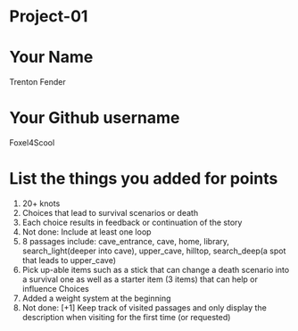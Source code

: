 # Project-01

# Your Name
Trenton Fender
# Your Github username
Foxel4Scool
# List the things you added for points
1. 20+ knots
2. Choices that lead to survival scenarios or death
3. Each choice results in feedback or continuation of the story
4. Not done: Include at least one loop
5. 8 passages include: cave_entrance, cave, home, library, search_light(deeper into cave), upper_cave, hilltop, search_deep(a spot that leads to upper_cave)
6. Pick up-able items such as a stick that can change a death scenario into a survival one as well as a starter item (3 items) that can help or influence Choices
7. Added a weight system at the beginning
8. Not done: [+1] Keep track of visited passages and only display the description when visiting for the first time (or requested)